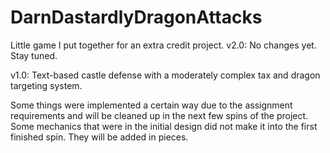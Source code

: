 DarnDastardlyDragonAttacks
==========================

Little game I put together for an extra credit project. 
v2.0: No changes yet. Stay tuned.

v1.0:
Text-based castle defense with a moderately complex tax and dragon targeting system.

Some things were implemented a certain way due to the assignment requirements and will be cleaned up in the next few spins of the project.
Some mechanics that were in the initial design did not make it into the first finished spin.  They will be added in pieces.
